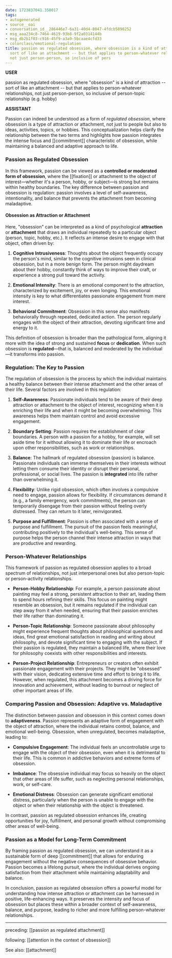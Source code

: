 ```yaml
---
date: 1723837041.358017
tags:
- autogenerated
- source__oai
- conversation_id__286446e7-6a31-40d4-8047-4fdcb5898252
- msg_aaa234c8-7464-4619-93b8-9f2a0314144b
- msg_db2b1f03-c916-45f9-a3a9-5bcaae4cfd33
- colorclass/emotional-regulation
title: passion as regulated obsession, where obsession is a kind of attraction --
  sort of like an attachment -- but that applies to person-whatever relationships,
  not just person-person, so inclusive of pers
---
```


**USER**

passion as regulated obsession, where "obsession" is a kind of attraction -- sort of like an attachment -- but that applies to person-whatever relationships, not just person-person, so inclusive of person-topic relationship (e.g. hobby)


**ASSISTANT**

Passion can indeed be understood as a form of *regulated obsession*, where obsession is a type of attraction or attachment, not just to people but also to ideas, activities, topics, or hobbies. This conceptualization helps clarify the relationship between the two terms and highlights how passion integrates the intense focus and [[commitment]] characteristic of obsession, while maintaining a balanced and adaptive approach to life.

### Passion as Regulated Obsession

In this framework, passion can be viewed as a **controlled or moderated form of obsession**, where the [[fixation]] or attachment to the object of interest—whether it's a person, hobby, or subject—is strong but remains within healthy boundaries. The key difference between passion and obsession is regulation: passion involves a level of self-awareness, intentionality, and balance that prevents the attachment from becoming maladaptive.

#### Obsession as Attraction or Attachment

Here, "obsession" can be interpreted as a kind of psychological **attraction** or **attachment** that draws an individual repeatedly to a particular object (person, topic, hobby, etc.). It reflects an intense desire to engage with that object, often driven by:

1. **Cognitive Intrusiveness**: Thoughts about the object frequently occupy the person's mind, similar to the cognitive intrusions seen in clinical obsession, but in a more benign form. The person might daydream about their hobby, constantly think of ways to improve their craft, or experience a strong pull toward the activity.

2. **Emotional Intensity**: There is an emotional component to the attraction, characterized by excitement, joy, or even longing. This emotional intensity is key to what differentiates passionate engagement from mere interest.

3. **Behavioral Commitment**: Obsession in this sense also manifests behaviorally through repeated, dedicated action. The person regularly engages with the object of their attraction, devoting significant time and energy to it.

This definition of obsession is broader than the pathological form, aligning it more with the idea of strong and sustained **focus** or **dedication**. When such obsession is **regulated**—that is, balanced and moderated by the individual—it transforms into passion.

### Regulation: The Key to Passion

The regulation of obsession is the process by which the individual maintains a healthy balance between their intense attachment and the other areas of their life. Several factors are involved in this regulation:

1. **Self-Awareness**: Passionate individuals tend to be aware of their deep attraction or attachment to the object of interest, recognizing when it is enriching their life and when it might be becoming overwhelming. This awareness helps them maintain control and avoid excessive engagement.

2. **Boundary Setting**: Passion requires the establishment of clear boundaries. A person with a passion for a hobby, for example, will set aside time for it without allowing it to dominate their life or encroach upon other responsibilities, such as work or relationships.

3. **Balance**: The hallmark of regulated obsession (passion) is balance. Passionate individuals can immerse themselves in their interests without letting them consume their identity or disrupt their personal, professional, or social lives. The passion is **integrated** into life rather than overwhelming it.

4. **Flexibility**: Unlike rigid obsession, which often involves a compulsive need to engage, passion allows for flexibility. If circumstances demand it (e.g., a family emergency, work commitments), the person can temporarily disengage from their passion without feeling overly distressed. They can return to it later, reinvigorated.

5. **Purpose and Fulfillment**: Passion is often associated with a sense of purpose and fulfillment. The pursuit of the passion feels meaningful, contributing positively to the individual's well-being. This sense of purpose helps the person channel their intense attraction in ways that are productive and rewarding.

### Person-Whatever Relationships

This framework of passion as regulated obsession applies to a broad spectrum of relationships, not just interpersonal ones but also person-topic or person-activity relationships.

- **Person-Hobby Relationship**: For example, a person passionate about painting may feel a strong, persistent attraction to their art, leading them to spend hours refining their skills. This focus on painting might resemble an obsession, but it remains regulated if the individual can step away from it when needed, ensuring that their passion enriches their life rather than dominating it.

- **Person-Topic Relationship**: Someone passionate about philosophy might experience frequent thoughts about philosophical questions and ideas, find great emotional satisfaction in reading and writing about philosophy, and devote significant time to engaging with the subject. If their passion is regulated, they maintain a balanced life, where their love for philosophy coexists with other responsibilities and interests.

- **Person-Project Relationship**: Entrepreneurs or creators often exhibit passionate engagement with their projects. They might be "obsessed" with their vision, dedicating extensive time and effort to bring it to life. However, when regulated, this attachment becomes a driving force for innovation and achievement, without leading to burnout or neglect of other important areas of life.

### Comparing Passion and Obsession: Adaptive vs. Maladaptive

The distinction between passion and obsession in this context comes down to **adaptiveness**. Passion represents an adaptive form of engagement with the object of attraction, where the individual retains control, balance, and emotional well-being. Obsession, when unregulated, becomes maladaptive, leading to:

- **Compulsive Engagement**: The individual feels an uncontrollable urge to engage with the object of their obsession, even when it is detrimental to their life. This is common in addictive behaviors and extreme forms of obsession.
  
- **Imbalance**: The obsessive individual may focus so heavily on the object that other areas of life suffer, such as neglecting personal relationships, work, or self-care.

- **Emotional Distress**: Obsession can generate significant emotional distress, particularly when the person is unable to engage with the object or when their relationship with the object is threatened.

In contrast, passion as regulated obsession enhances life, creating opportunities for joy, fulfillment, and personal growth without compromising other areas of well-being.

### Passion as a Model for Long-Term Commitment

By framing passion as regulated obsession, we can understand it as a sustainable form of deep [[commitment]] that allows for enduring engagement without the negative consequences of obsessive behavior. Passion becomes a lifelong pursuit, where the individual derives ongoing satisfaction from their attachment while maintaining adaptability and balance.

In conclusion, passion as regulated obsession offers a powerful model for understanding how intense attraction or attachment can be harnessed in positive, life-enhancing ways. It preserves the intensity and focus of obsession but places these within a broader context of self-awareness, balance, and purpose, leading to richer and more fulfilling person-whatever relationships.


---

preceding: [[passion as regulated attachment]]  


following: [[attention in the context of obsession]]

See also: [[attachment]]